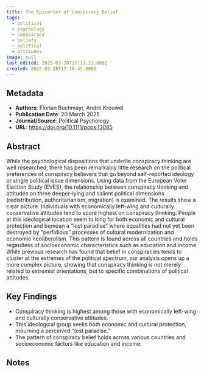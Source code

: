 ```yaml
---
title: The Epicenter of Conspiracy Belief
tags:
  - political
  - psychology
  - conspiracy
  - beliefs
  - political
  - attitudes
image: null
last_edited: 2025-03-28T17:11:21.000Z
created: 2025-03-28T17:10:45.000Z
---
```


## Metadata
- **Authors**: Florian Buchmayr, André Krouwel
- **Publication Date**: 20 March 2025
- **Journal/Source**: Political Psychology
- **URL**: https://doi.org/10.1111/pops.13085

## Abstract
While the psychological dispositions that underlie conspiracy thinking are well researched, there has been remarkably little research on the political preferences of conspiracy believers that go beyond self-reported ideology or single political issue dimensions. Using data from the European Voter Election Study (EVES), the relationship between conspiracy thinking and attitudes on three deeper-lying and salient political dimensions (redistribution, authoritarianism, migration) is examined. The results show a clear picture: Individuals with economically left-wing and culturally conservative attitudes tend to score highest on conspiracy thinking. People at this ideological location seem to long for both economic and cultural protection and bemoan a “lost paradise” where equalities had not yet been destroyed by “perfidious” processes of cultural modernization and economic neoliberalism. This pattern is found across all countries and holds regardless of socioeconomic characteristics such as education and income. While previous research has found that belief in conspiracies tends to cluster at the extremes of the political spectrum, our analysis opens up a more complex picture, showing that conspiracy thinking is not merely related to extremist orientations, but to specific combinations of political attitudes.

## Key Findings
- Conspiracy thinking is highest among those with economically left-wing and culturally conservative attitudes.
- This ideological group seeks both economic and cultural protection, mourning a perceived "lost paradise."
- The pattern of conspiracy belief holds across various countries and socioeconomic factors like education and income.

## Notes
